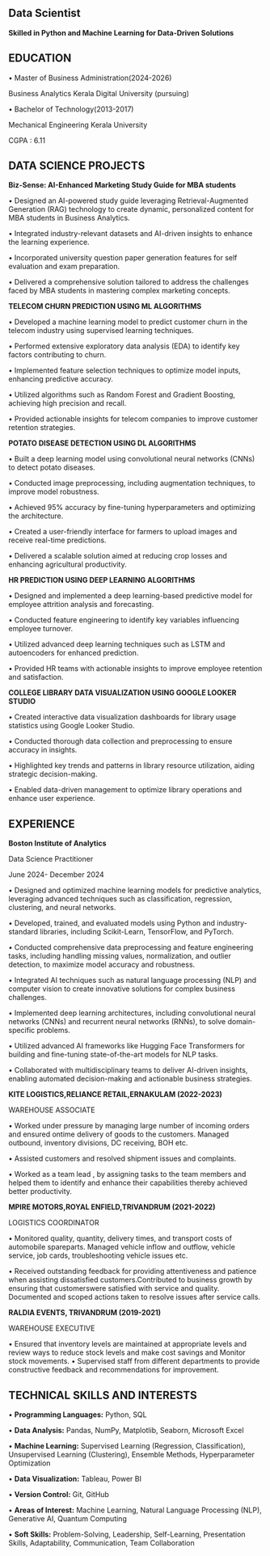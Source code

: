 ## Data Scientist
**Skilled in Python and Machine Learning for Data-Driven Solutions**

## EDUCATION
•	Master of Business Administration(2024-2026)

Business Analytics Kerala Digital University (pursuing)

•	Bachelor of Technology(2013-2017)

Mechanical Engineering Kerala University

CGPA : 6.11

## DATA SCIENCE PROJECTS


**Biz-Sense: AI-Enhanced Marketing Study Guide for MBA students**

•	Designed an AI-powered study guide leveraging Retrieval-Augmented Generation (RAG) technology to create dynamic, personalized content for MBA students in Business Analytics.

•	Integrated industry-relevant datasets and AI-driven insights to enhance the learning experience.

•	Incorporated university question paper generation features for self evaluation and exam preparation.

•	Delivered a comprehensive solution tailored to address the challenges faced by MBA students in mastering complex marketing concepts.

**TELECOM CHURN PREDICTION USING ML ALGORITHMS**

•	Developed a machine learning model to predict customer churn in the telecom industry using supervised learning techniques.

•	Performed extensive exploratory data analysis (EDA) to identify key factors contributing to churn.

•	Implemented feature selection techniques to optimize model inputs, enhancing predictive accuracy.

•	Utilized algorithms such as Random Forest and Gradient Boosting, achieving high precision and recall.

•	Provided actionable insights for telecom companies to improve customer retention strategies.

**POTATO DISEASE DETECTION USING DL ALGORITHMS**

•	Built a deep learning model using convolutional neural networks (CNNs) to detect potato diseases.

•	Conducted image preprocessing, including augmentation techniques, to improve model robustness.

•	Achieved 95% accuracy by fine-tuning hyperparameters and optimizing the architecture.

•	Created a user-friendly interface for farmers to upload images and receive real-time predictions.

•	Delivered a scalable solution aimed at reducing crop losses and enhancing agricultural productivity.

**HR PREDICTION USING DEEP LEARNING ALGORITHMS**

•	Designed and implemented a deep learning-based predictive model for employee attrition analysis and forecasting.

•	Conducted feature engineering to identify key variables influencing employee turnover.

•	Utilized advanced deep learning techniques such as LSTM and autoencoders for enhanced prediction.

•	Provided HR teams with actionable insights to improve employee retention and satisfaction.

**COLLEGE LIBRARY DATA VISUALIZATION USING GOOGLE LOOKER STUDIO**

•	Created interactive data visualization dashboards for library usage statistics using Google Looker Studio.

•	Conducted thorough data collection and preprocessing to ensure accuracy in insights.

•	Highlighted key trends and patterns in library resource utilization, aiding strategic decision-making.

•	Enabled data-driven management to optimize library operations and enhance user experience.
 
## EXPERIENCE


**Boston Institute of Analytics**

Data Science Practitioner
 
June 2024- December 2024
 

•	Designed and optimized machine learning models for predictive analytics, leveraging advanced techniques such as classification, regression, clustering, and neural networks.

•	Developed, trained, and evaluated models using Python and industry-standard libraries, including Scikit-Learn, TensorFlow, and PyTorch.

•	Conducted comprehensive data preprocessing and feature engineering tasks, including handling missing values, normalization, and outlier detection, to maximize model accuracy and robustness.

•	Integrated AI techniques such as natural language processing (NLP) and computer vision to create innovative solutions for complex business challenges.

•	Implemented deep learning architectures, including convolutional neural networks (CNNs) and recurrent neural networks (RNNs), to solve domain-specific problems.

•	Utilized advanced AI frameworks like Hugging Face Transformers for building and fine-tuning state-of-the-art models for NLP tasks.

•	Collaborated with multidisciplinary teams to deliver AI-driven insights, enabling automated decision-making and actionable business strategies.

**KITE LOGISTICS,RELIANCE RETAIL,ERNAKULAM	(2022-2023)**

WAREHOUSE ASSOCIATE

• Worked under pressure by managing large number of incoming orders and ensured ontime delivery of goods to the customers. Managed outbound, inventory divisions, DC receiving, BOH etc.

• Assisted customers and resolved shipment issues and complaints.

• Worked as a team lead , by assigning tasks to the team members and helped them to identify and enhance their capabilities thereby achieved better productivity.
  
**MPIRE MOTORS,ROYAL ENFIELD,TRIVANDRUM (2021-2022)**

LOGISTICS COORDINATOR

• Monitored quality, quantity, delivery times, and transport costs of automobile spareparts. Managed vehicle inflow and outflow, vehicle service, job cards, troubleshooting vehicle issues etc.

• Received outstanding feedback for providing attentiveness and patience when assisting dissatisfied customers.Contributed to business growth by ensuring that customerswere satisfied with service and quality. Documented and scoped actions taken to resolve issues after service calls.
  
**RALDIA EVENTS, TRIVANDRUM	(2019-2021)**

WAREHOUSE EXECUTIVE

•	Ensured that inventory levels are maintained at appropriate levels and review ways to reduce stock levels and make cost savings and Monitor stock movements.
•	Supervised staff from different departments to provide constructive feedback and recommendations for improvement.


## TECHNICAL SKILLS AND INTERESTS

•	**Programming Languages:** Python, SQL

•	**Data Analysis:** Pandas, NumPy, Matplotlib, Seaborn, Microsoft Excel

•	**Machine Learning:** Supervised Learning (Regression, Classification), Unsupervised Learning (Clustering), Ensemble Methods, Hyperparameter Optimization

•	**Data Visualization:** Tableau, Power BI

•	**Version Control:** Git, GitHub

•	**Areas of Interest:** Machine Learning, Natural Language Processing (NLP), Generative AI, Quantum Computing

•	**Soft Skills:** Problem-Solving, Leadership, Self-Learning, Presentation Skills, Adaptability, Communication, Team Collaboration
